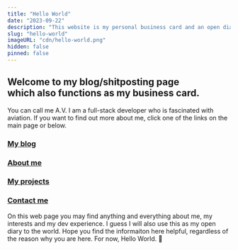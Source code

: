 ```yaml
---
title: "Hello World"
date: "2023-09-22"
description: "This website is my personal business card and an open diary of sorts :)"
slug: "hello-world"
imageURL: "cdn/hello-world.png"
hidden: false
pinned: false
---
```


## Welcome to my blog/shitposting page <br>which also functions as my business card.

You can call me A.V. I am a full-stack developer who is fascinated with aviation. If you want to find out more about me, click one of the links on the main page or below.

### [My blog](/blog)

### [About me](/about)

### [My projects](/projects)

### [Contact me](/contact)

On this web page you may find anything and everything about me, my interests and my dev experience. I guess I will also use this as my open diary to the world. Hope you find the informaiton here helpful, regardless of the reason why you are here. For now, Hello World. 💖
